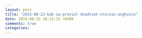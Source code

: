 ```yaml
---
layout: post
title: "2015-08-22-kak-ia-proviol-dvadtsat-vtoroie-avghusta"
date: 2015-08-23 18:12:22 +0300
comments: true
categories: 
---
```

